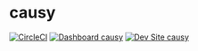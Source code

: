 # causy

[![CircleCI](https://circleci.com/gh/shaal/causy.svg?style=shield)](https://circleci.com/gh/shaal/causy)
[![Dashboard causy](https://img.shields.io/badge/dashboard-causy-yellow.svg)](https://dashboard.pantheon.io/sites/e9edc898-4101-44f6-b87c-9028a27421c6#dev/code)
[![Dev Site causy](https://img.shields.io/badge/site-causy-blue.svg)](http://dev-causy.pantheonsite.io/)